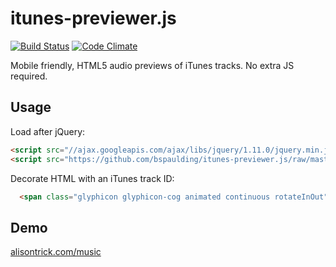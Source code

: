 itunes-previewer.js
===================

[![Build Status](https://travis-ci.org/bspaulding/itunes-previewer.js.png?branch=master)](https://travis-ci.org/bspaulding/itunes-previewer.js) [![Code Climate](https://codeclimate.com/github/bspaulding/itunes-previewer.js.png)](https://codeclimate.com/github/bspaulding/itunes-previewer.js)

Mobile friendly, HTML5 audio previews of iTunes tracks. No extra JS required.

Usage
-----

Load after jQuery:

```html
<script src="//ajax.googleapis.com/ajax/libs/jquery/1.11.0/jquery.min.js"></script>
<script src="https://github.com/bspaulding/itunes-previewer.js/raw/master/lib/itunes-previewer.js"</script>
```

Decorate HTML with an iTunes track ID:

```html
  <span class="glyphicon glyphicon-cog animated continuous rotateInOut" data-track-id="569944991"></span>
```

Demo
----

[alisontrick.com/music](http://bspaulding.github.io/alisontrick.com/music.html)
